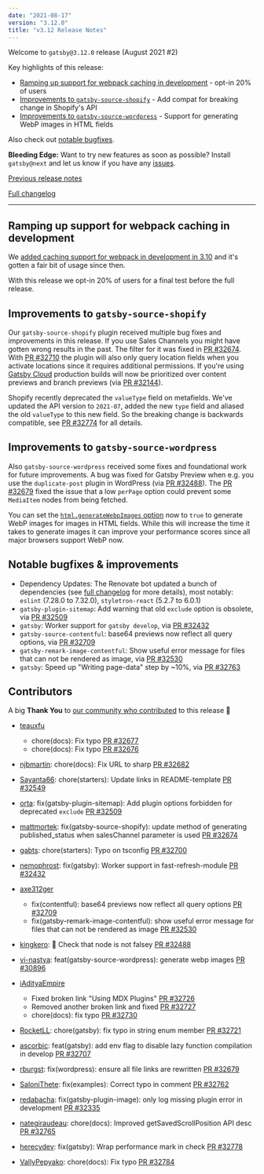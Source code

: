 ```yaml
---
date: "2021-08-17"
version: "3.12.0"
title: "v3.12 Release Notes"
---
```


Welcome to `gatsby@3.12.0` release (August 2021 #2)

Key highlights of this release:

- [Ramping up support for webpack caching in development](#ramping-up-support-for-webpack-caching-in-development) - opt-in 20% of users
- [Improvements to `gatsby-source-shopify`](#improvements-to-gatsby-source-shopify) - Add compat for breaking change in Shopify's API
- [Improvements to `gatsby-source-wordpress`](#improvements-to-gatsby-source-wordpress) - Support for generating WebP images in HTML fields

Also check out [notable bugfixes](#notable-bugfixes--improvements).

**Bleeding Edge:** Want to try new features as soon as possible? Install `gatsby@next` and let us know
if you have any [issues](https://github.com/gatsbyjs/gatsby/issues).

[Previous release notes](/docs/reference/release-notes/v3.11)

[Full changelog](https://github.com/gatsbyjs/gatsby/compare/gatsby@3.12.0-next.0...gatsby@3.12.0)

---

## Ramping up support for webpack caching in development

We [added caching support for webpack in development in 3.10](/docs/reference/release-notes/v3.10#experimental-webpack-persistent-caching-for-gatsby-develop) and it's gotten a fair bit of usage since then.

With this release we opt-in 20% of users for a final test before the full release.

## Improvements to `gatsby-source-shopify`

Our `gatsby-source-shopify` plugin received multiple bug fixes and improvements in this release. If you use Sales Channels you might have gotten wrong results in the past. The filter for it was fixed in [PR #32674](https://github.com/gatsbyjs/gatsby/pull/32674). With [PR #32710](https://github.com/gatsbyjs/gatsby/pull/32710) the plugin will also only query location fields when you activate locations since it requires additional permissions. If you're using [Gatsby Cloud](https://www.gatsbyjs.com/products/cloud/) production builds will now be prioritized over content previews and branch previews (via [PR #32144](https://github.com/gatsbyjs/gatsby/pull/32144)).

Shopify recently deprecated the `valueType` field on metafields. We've updated the API version to `2021-07`, added the new `type` field and aliased the old `valueType` to this new field. So the breaking change is backwards compatible, see [PR #32774](https://github.com/gatsbyjs/gatsby/pull/32774) for all details.

## Improvements to `gatsby-source-wordpress`

Also `gatsby-source-wordpress` received some fixes and foundational work for future improvements. A bug was fixed for Gatsby Preview when e.g. you use the `duplicate-post` plugin in WordPress (via [PR #32488](https://github.com/gatsbyjs/gatsby/pull/32488)). The [PR #32679](https://github.com/gatsbyjs/gatsby/pull/32679) fixed the issue that a low `perPage` option could prevent some `MediaItem` nodes from being fetched.

You can set the [`html.generateWebpImages` option](https://github.com/gatsbyjs/gatsby/blob/master/packages/gatsby-source-wordpress/docs/plugin-options.md#htmlgeneratewebpimages) now to `true` to generate WebP images for images in HTML fields. While this will increase the time it takes to generate images it can improve your performance scores since all major browsers support WebP now.

## Notable bugfixes & improvements

- Dependency Updates: The Renovate bot updated a bunch of dependencies (see [full changelog](https://github.com/gatsbyjs/gatsby/compare/gatsby@3.12.0-next.0...gatsby@3.12.0) for more details), most notably: `eslint` (7.28.0 to 7.32.0), `styletron-react` (5.2.7 to 6.0.1)
- `gatsby-plugin-sitemap`: Add warning that old `exclude` option is obsolete, via [PR #32509](https://github.com/gatsbyjs/gatsby/pull/32509)
- `gatsby`: Worker support for `gatsby develop`, via [PR #32432](https://github.com/gatsbyjs/gatsby/pull/32432)
- `gatsby-source-contentful`: base64 previews now reflect all query options, via [PR #32709](https://github.com/gatsbyjs/gatsby/pull/32709)
- `gatsby-remark-image-contentful`: Show useful error message for files that can not be rendered as image, via [PR #32530](https://github.com/gatsbyjs/gatsby/pull/32530)
- `gatsby`: Speed up "Writing page-data" step by ~10%, via [PR #32763](https://github.com/gatsbyjs/gatsby/pull/32763)

## Contributors

A big **Thank You** to [our community who contributed](https://github.com/gatsbyjs/gatsby/compare/gatsby@3.12.0-next.0...gatsby@3.12.0) to this release 💜

- [teauxfu](https://github.com/teauxfu)

  - chore(docs): Fix typo [PR #32677](https://github.com/gatsbyjs/gatsby/pull/32677)
  - chore(docs): Fix typo [PR #32676](https://github.com/gatsbyjs/gatsby/pull/32676)

- [njbmartin](https://github.com/njbmartin): chore(docs): Fix URL to sharp [PR #32682](https://github.com/gatsbyjs/gatsby/pull/32682)
- [Sayanta66](https://github.com/Sayanta66): chore(starters): Update links in README-template [PR #32549](https://github.com/gatsbyjs/gatsby/pull/32549)
- [orta](https://github.com/orta): fix(gatsby-plugin-sitemap): Add plugin options forbidden for deprecated `exclude` [PR #32509](https://github.com/gatsbyjs/gatsby/pull/32509)
- [mattmortek](https://github.com/mattmortek): fix(gatsby-source-shopify): update method of generating published_status when salesChannel parameter is used [PR #32674](https://github.com/gatsbyjs/gatsby/pull/32674)
- [gabts](https://github.com/gabts): chore(starters): Typo on tsconfig [PR #32700](https://github.com/gatsbyjs/gatsby/pull/32700)
- [nemophrost](https://github.com/nemophrost): fix(gatsby): Worker support in fast-refresh-module [PR #32432](https://github.com/gatsbyjs/gatsby/pull/32432)
- [axe312ger](https://github.com/axe312ger)

  - fix(contentful): base64 previews now reflect all query options [PR #32709](https://github.com/gatsbyjs/gatsby/pull/32709)
  - fix(gatsby-remark-image-contentful): show useful error message for files that can not be rendered as image [PR #32530](https://github.com/gatsbyjs/gatsby/pull/32530)

- [kingkero](https://github.com/kingkero): :construction: Check that node is not falsey [PR #32488](https://github.com/gatsbyjs/gatsby/pull/32488)
- [vi-nastya](https://github.com/vi-nastya): feat(gatsby-source-wordpress): generate webp images [PR #30896](https://github.com/gatsbyjs/gatsby/pull/30896)
- [iAdityaEmpire](https://github.com/iAdityaEmpire)

  - Fixed broken link "Using MDX Plugins" [PR #32726](https://github.com/gatsbyjs/gatsby/pull/32726)
  - Removed another broken link and fixed [PR #32727](https://github.com/gatsbyjs/gatsby/pull/32727)
  - chore(docs): fix typo [PR #32730](https://github.com/gatsbyjs/gatsby/pull/32730)

- [RocketLL](https://github.com/RocketLL): chore(gatsby): fix typo in string enum member [PR #32721](https://github.com/gatsbyjs/gatsby/pull/32721)
- [ascorbic](https://github.com/ascorbic): feat(gatsby): add env flag to disable lazy function compilation in develop [PR #32707](https://github.com/gatsbyjs/gatsby/pull/32707)
- [rburgst](https://github.com/rburgst): fix(wordpress): ensure all file links are rewritten [PR #32679](https://github.com/gatsbyjs/gatsby/pull/32679)
- [SaloniThete](https://github.com/SaloniThete): fix(examples): Correct typo in comment [PR #32762](https://github.com/gatsbyjs/gatsby/pull/32762)
- [redabacha](https://github.com/redabacha): fix(gatsby-plugin-image): only log missing plugin error in development [PR #32335](https://github.com/gatsbyjs/gatsby/pull/32335)
- [nategiraudeau](https://github.com/nategiraudeau): chore(docs): Improved getSavedScrollPosition API desc [PR #32765](https://github.com/gatsbyjs/gatsby/pull/32765)
- [herecydev](https://github.com/herecydev): fix(gatsby): Wrap performance mark in check [PR #32778](https://github.com/gatsbyjs/gatsby/pull/32778)
- [VallyPepyako](https://github.com/VallyPepyako): chore(docs): Fix typo [PR #32784](https://github.com/gatsbyjs/gatsby/pull/32784)
